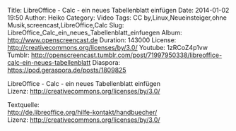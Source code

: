 Title: LibreOffice - Calc - ein neues Tabellenblatt einfügen
Date: 2014-01-02 19:50
Author: Heiko
Category: Video
Tags: CC by,Linux,Neueinsteiger,ohne Musik,screencast,LibreOffice,Calc
Slug: LibreOffice_Calc_ein_neues_Tabellenblatt_einfuegen
Album: http://www.openscreencast.de
Duration: 143000
License: http://creativecommons.org/licenses/by/3.0/
Youtube: 1zRCoZ4p1vw
Tumblr: http://openscreencast.tumblr.com/post/71997950338/libreoffice-calc-ein-neues-tabellenblatt
Diaspora: https://pod.geraspora.de/posts/1809825

LibreOffice - Calc - ein neues Tabellenblatt einfügen  
Lizenz: <http://creativecommons.org/licenses/by/3.0/>  
  
Textquelle:  
<http://de.libreoffice.org/hilfe-kontakt/handbuecher/>  
Lizenz: <http://creativecommons.org/licenses/by/3.0/>

